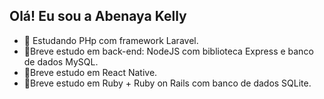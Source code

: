 ## Olá! Eu sou a Abenaya Kelly

- 📖 Estudando PHp com framework Laravel.
- 📘Breve estudo em back-end: NodeJS com biblioteca Express e banco de dados MySQL.
- 📘Breve estudo em React Native.
- 📘Breve estudo em Ruby + Ruby on Rails com banco de dados SQLite.

